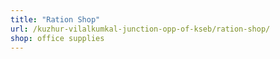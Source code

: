 ```yaml
---
title: "Ration Shop"
url: /kuzhur-vilalkumkal-junction-opp-of-kseb/ration-shop/
shop: office supplies
---
```

